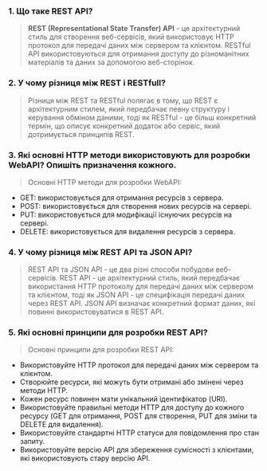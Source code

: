 ### 1. Що таке REST API?
>    **REST (Representational State Transfer) API** - це архітектурний стиль для створення веб-сервісів, який використовує HTTP протокол для передачі даних між сервером та клієнтом. RESTful API використовуються для отримання доступу до різноманітних матеріалів та даних за допомогою веб-сторінок.

### 2. У чому різниця між REST і RESTfull?
>   Різниця між REST та RESTful полягає в тому, що REST є архітектурним стилем, який передбачає певну структуру і керування обміном даними, тоді як RESTful - це більш конкретний термін, що описує конкретний додаток або сервіс, який дотримується принципів REST.

### 3. Які основні HTTP методи використовують для розробки WebAPI? Опишіть призначення кожного.
>   Основні HTTP методи для розробки WebAPI:
- GET: використовується для отримання ресурсів з сервера.
- POST: використовується для створення нових ресурсів на сервері.
- PUT: використовується для модифікації існуючих ресурсів на сервері.
- DELETE: використовується для видалення ресурсів з сервера.

### 4. У чому різниця між REST API та JSON API?
>   REST API та JSON API - це два різні способи побудови веб-сервісів. REST API - це архітектурний стиль, який передбачає використання HTTP протоколу для передачі даних між сервером та клієнтом, тоді як JSON API - це специфікація передачі даних через REST API. JSON API визначає конкретний формат даних, які повинні використовуватися в REST API.

### 5. Які основні принципи для розробки REST API?
>  Основні принципи для розробки REST API:
- Використовуйте HTTP протокол для передачі даних між сервером та клієнтом.
- Створюйте ресурси, які можуть бути отримані або змінені через методи HTTP.
- Кожен ресурс повинен мати унікальний ідентифікатор (URI).
- Використовуйте правильні методи HTTP для доступу до кожного ресурсу (GET для отримання, POST для створення, PUT для зміни та DELETE для видалення).
- Використовуйте стандартні HTTP статуси для повідомлення про стан запиту.
- Використовуйте версію API для збереження сумісності з клієнтами, які використовують стару версію API.
